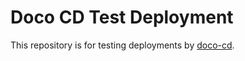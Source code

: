 # Doco CD Test Deployment

This repository is for testing deployments by [doco-cd](https://github.com/kimdre/doco-cd).

